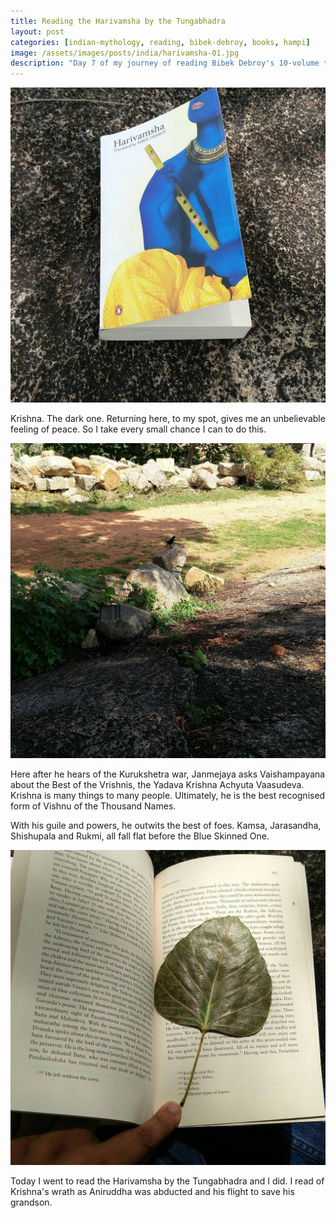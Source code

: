 ```yaml
---
title: Reading the Harivamsha by the Tungabhadra
layout: post
categories: [indian-mythology, reading, bibek-debroy, books, hampi]
image: /assets/images/posts/india/harivamsha-01.jpg
description: "Day 7 of my journey of reading Bibek Debroy's 10-volume translation of the Mahabharata by the Tungabhadra."
---
```


![Harivamsha](/assets/images/posts/india/harivamsha-01.jpg)

Krishna. The dark one.
Returning here, to my spot, gives me an unbelievable feeling of peace. So I take every small chance I can to do this.

![Harivamsha](/assets/images/posts/india/harivamsha-02.jpg)

Here after he hears of the Kurukshetra war, Janmejaya asks Vaishampayana about the Best of the Vrishnis, the Yadava Krishna Achyuta Vaasudeva.
Krishna is many things to many people. Ultimately, he is the best recognised form of Vishnu of the Thousand Names.

With his guile and powers, he outwits the best of foes. Kamsa, Jarasandha, Shishupala and Rukmi, all fall flat before the Blue Skinned One.

![Harivamsha](/assets/images/posts/india/harivamsha-03.jpg)

Today I went to read the Harivamsha by the Tungabhadra and I did. I read of Krishna's wrath as Aniruddha was abducted and his flight to save his grandson.
